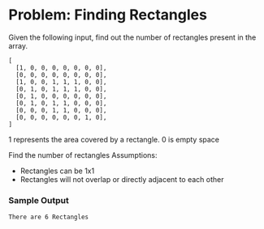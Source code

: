 # Problem: Finding Rectangles

Given the following input, find out the number of rectangles present in the array.

```
[
  [1, 0, 0, 0, 0, 0, 0, 0],
  [0, 0, 0, 0, 0, 0, 0, 0],
  [1, 0, 0, 1, 1, 1, 0, 0],
  [0, 1, 0, 1, 1, 1, 0, 0],
  [0, 1, 0, 0, 0, 0, 0, 0],
  [0, 1, 0, 1, 1, 0, 0, 0],
  [0, 0, 0, 1, 1, 0, 0, 0],
  [0, 0, 0, 0, 0, 0, 1, 0],
]
```

1 represents the area covered by a rectangle. 0 is empty space

Find the number of rectangles
Assumptions:
- Rectangles can be 1x1
- Rectangles will not overlap or directly adjacent to each other

### Sample Output
```
There are 6 Rectangles
```
